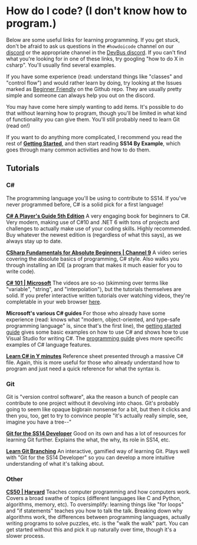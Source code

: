 # How do I code? (I don't know how to program.)
Below are some useful links for learning programming. If you get stuck, don't be afraid to ask us questions in the `#howdoicode` channel on our [discord](https://discord.gg/ss14) or the appropriate channel in the [DevBus discord](https://discord.gg/X3YCdGHpgF). If you can't find what you're looking for in one of these links, try googling "how to do X in csharp". You'll usually find several examples.

If you have some experience (read: understand things like "classes" and "control flow") and would rather learn by doing, try looking at the Issues marked as [Beginner Friendly](https://github.com/space-wizards/space-station-14/issues?q=state%3Aopen%20label%3A%22DB%3A%20Beginner%20Friendly%22) on the Github repo. They are usually pretty simple and someone can always help you out on the discord. 

You may have come here simply wanting to add items. It's possible to do that without learning how to program, though you'll be limited in what kind of functionality you can give them. You'll still probably need to learn Git (read on!)

If you want to do anything more complicated, I recommend you read the rest of [**Getting Started**](./setting-up-a-development-environment.md), and then start reading **SS14 By Example**, which goes through many common activities and how to do them.

## Tutorials

### C#
The programming language you'll be using to contribute to SS14. If you've never programmed before, C# is a solid pick for a first language!

**[C# A Player's Guide 5th Edition](https://www.amazon.com/dp/0985580151)**
A very engaging book for beginners to C#. Very modern, making use of C#10 and .NET 6 with tons of projects and challenges to actually make use of your coding skills. Highly recommended. Buy whatever the newest edition is (regardless of what this says), as we always stay up to date.

**[CSharp Fundamentals for Absolute Beginners | Channel 9](https://channel9.msdn.com/Series/CSharp-Fundamentals-for-Absolute-Beginners)**
A video series covering the absolute basics of programming, C# style. Also walks you through installing an IDE (a program that makes it much easier for you to write code).

**[C# 101 | Microsoft](https://docs.microsoft.com/en-us/dotnet/csharp/tour-of-csharp/tutorials/)**
The videos are so-so (skimming over terms like "variable", "string", and "interpolation"), but the tutorials themselves are solid. If you prefer interactive written tutorials over watching videos, they're completable in your web browser [here](https://docs.microsoft.com/en-us/dotnet/csharp/tour-of-csharp/tutorials/hello-world).

**Microsoft's various C# guides**
For those who already have some experience (read: knows what "modern, object-oriented, and type-safe programming language" is, since that's the first line), the [getting started guide](https://docs.microsoft.com/en-us/dotnet/csharp/getting-started/) gives some basic examples on how to use C# and shows how to use Visual Studio for writing C#. The [programming guide](https://docs.microsoft.com/en-us/dotnet/csharp/programming-guide/) gives more specific examples of C# language features.

**[Learn C# in Y minutes](https://learnxinyminutes.com/docs/csharp/)**
Reference sheet presented through a massive C# file. Again, this is more useful for those who already understand how to program and just need a quick reference for what the syntax is. 

### Git
Git is "version control software", aka the reason a bunch of people can contribute to one project without it devolving into chaos. Git's probably going to seem like opaque bigbrain nonsense for a bit, but then it clicks and then you, too, get to try to convince people "it's actually really simple, see, imagine you have a tree--"

**[Git for the SS14 Developer](./git-for-the-ss14-developer.md)**
Good on its own and has a lot of resources for learning Git further. Explains the what, the why, its role in SS14, etc.

**[Learn Git Branching](https://learngitbranching.js.org/)**
An interactive, gamified way of learning Git. Plays well with "Git for the SS14 Developer" so you can develop a more intuitive understanding of what it's talking about.

### Other

**[CS50 | Harvard](https://cs50.harvard.edu/college/2021/spring/weeks/6/)**
Teaches computer programming and how computers work. Covers a broad swathe of topics (different languages like C and Python, algorithms, memory, etc). To oversimplify: learning things like "for loops" and "if statements" teaches you how to talk the talk. Breaking down why algorithms work, the differences between programming languages, actually writing programs to solve puzzles, etc. is the "walk the walk" part. You can get started without this and pick it up naturally over time, though it's a slower process.
